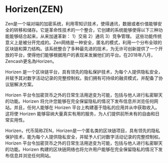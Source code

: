 # Horizen(ZEN)

Zen是一个端对端的加密系统，利用零知识技术，使得通讯，数据或者价值能够安全的转移和储存。它是革命性技术的一个整合，它创建的系统能够使得以下三种功能能够结合起来，从来加速革新： 1）交易 2）通讯 3）竞争管理。 这些功能传统意义上是被分开完成的。Zen网络是一种安全，匿名的模式，利用一个分布全球的区块链和算力结构。该系统整合了多种最先进的技术，为无许可创新提供了一个开放的平台，使得他们能够根据用户的表现来发展他们的平台。在2018年八月，Zencash更名為Horizen。

Horizen 是一个区块链平台，具有领先的隐私保护技术，为每个人提供隐私安全，并赋予其对数字活动记录的完整控制权。我们拥有可持续的融资模式，并配备了协议层解决方案。

Horizen 平台令加密货币之外的日常生活用途变为可能，包括与他人进行私密聊天的功能。Horizen 将允许您能够在完全保留隐私的情况下发布信息并浏览任何网站。并且，任何人能够在 Horizen 平台上构建基于隐私的应用并从中获取收入。这将使 Horizen 能够容纳大量真实有用的服务，为人们提供前所未有的自由和日常实用性。

Horizen，代币简称ZEN，Horizen是一个匿名类的区块链项目，具有领先的隐私保护技术，能为每个人提供隐私安全，并赋予人们对数字活动记录的完整控制权。Horizen 平台令加密货币之外的日常生活用途变为可能，包括与他人进行私密聊天的功能。Horizen 构建的区块链网络也将允许用户能够在完全保留隐私的情况下发布信息并浏览任何网站。
